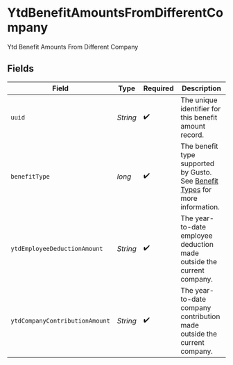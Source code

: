 # YtdBenefitAmountsFromDifferentCompany

Ytd Benefit Amounts From Different Company


## Fields

| Field                                                                                                                                             | Type                                                                                                                                              | Required                                                                                                                                          | Description                                                                                                                                       |
| ------------------------------------------------------------------------------------------------------------------------------------------------- | ------------------------------------------------------------------------------------------------------------------------------------------------- | ------------------------------------------------------------------------------------------------------------------------------------------------- | ------------------------------------------------------------------------------------------------------------------------------------------------- |
| `uuid`                                                                                                                                            | *String*                                                                                                                                          | :heavy_check_mark:                                                                                                                                | The unique identifier for this benefit amount record.                                                                                             |
| `benefitType`                                                                                                                                     | *long*                                                                                                                                            | :heavy_check_mark:                                                                                                                                | The benefit type supported by Gusto. See [Benefit Types](https://docs.gusto.com/embedded-payroll/reference/get-v1-benefits) for more information. |
| `ytdEmployeeDeductionAmount`                                                                                                                      | *String*                                                                                                                                          | :heavy_check_mark:                                                                                                                                | The year-to-date employee deduction made outside the current company.                                                                             |
| `ytdCompanyContributionAmount`                                                                                                                    | *String*                                                                                                                                          | :heavy_check_mark:                                                                                                                                | The year-to-date company contribution made outside the current company.                                                                           |